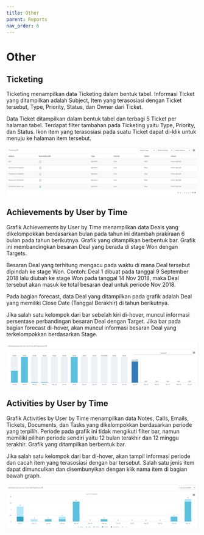 ```yaml
---
title: Other
parent: Reports
nav_order: 6
---
```


# Other

## Ticketing

Ticketing menampilkan data Ticketing dalam bentuk tabel. Informasi Ticket yang ditampilkan adalah Subject, Item yang terasosiasi dengan Ticket tersebut, Type, Priority, Status, dan Owner dari Ticket.

Data Ticket ditampilkan dalam bentuk tabel dan terbagi 5 Ticket per halaman tabel. Terdapat filter tambahan pada Ticketing yaitu Type, Priority, dan Status. Ikon item yang terasosiasi pada suatu Ticket dapat di-klik untuk menuju ke halaman item tersebut.

![Image of ticketing graph](https://raw.githubusercontent.com/qontak-dev/docs/master/images/graph_ticketing.gif)

## Achievements by User by Time

Grafik Achievements by User by Time menampilkan data Deals yang dikelompokkan berdasarkan bulan pada tahun ini ditambah prakiraan 6 bulan pada tahun berikutnya. Grafik yang ditampilkan berbentuk bar. Grafik ini membandingkan besaran Deal yang berada di stage Won dengan Targets.

Besaran Deal yang terhitung mengacu pada waktu di mana Deal tersebut dipindah ke stage Won. Contoh: Deal 1 dibuat pada tanggal 9 September 2018 lalu diubah ke stage Won pada tanggal 14 Nov 2018, maka Deal tersebut akan masuk ke total besaran deal untuk periode Nov 2018.

Pada bagian forecast, data Deal yang ditampilkan pada grafik adalah Deal yang memiliki Close Date (Tanggal Berakhir) di tahun berikutnya.

Jika salah satu kelompok dari bar sebelah kiri di-hover, muncul informasi persentase perbandingan besaran Deal dengan Target. Jika bar pada bagian forecast di-hover, akan muncul informasi besaran Deal yang terkelompokkan berdasarkan Stage.

![Image of achievements by user by time graph](https://raw.githubusercontent.com/qontak-dev/docs/master/images/graph_achievements_by_user_by_time.gif)

## Activities by User by Time

Grafik Activities by User by Time menampilkan data Notes, Calls, Emails, Tickets, Documents, dan Tasks yang dikelompokkan berdasarkan periode yang terpilih. Periode pada grafik ini tidak mengikuti filter bar, namun memiliki pilihan periode sendiri yaitu 12 bulan terakhir dan 12 minggu terakhir. Grafik yang ditampilkan berbentuk bar.

Jika salah satu kelompok dari bar di-hover, akan tampil informasi periode dan cacah item yang terasosiasi dengan bar tersebut. Salah satu jenis item dapat dimunculkan dan disembunyikan dengan klik nama item di bagian bawah graph.

![Image of activities by user by time graph](https://raw.githubusercontent.com/qontak-dev/docs/master/images/graph_activities_by_user_by_time.gif)

